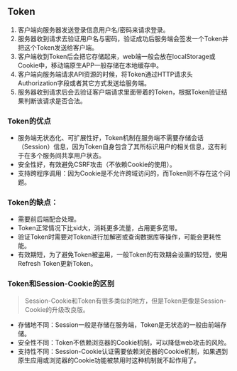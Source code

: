 
## Token
1. 客户端向服务器发送登录信息用户名/密码来请求登录。
2. 服务器收到请求去验证用户名与密码，验证成功后服务端会签发一个Token并把这个Token发送给客户端。
3. 客户端收到Token后会把它存储起来，web端一般会放在localStorage或Cookie中，移动端原生APP一般存储在本地缓存中。
4. 客户端向服务端请求API资源的时候，将Token通过HTTP请求头Authorization字段或者其它方式发送给服务端。
5. 服务器收到请求后会去验证客户端请求里面带着的Token，根据Token验证结果判断该请求是否合法。
### Token的优点
- 服务端无状态化、可扩展性好，Token机制在服务端不需要存储会话（Session）信息，因为Token自身包含了其所标识用户的相关信息，这有利于在多个服务间共享用户状态。
- 安全性好，有效避免CSRF攻击（不依赖Cookie的使用）。
- 支持跨程序调用：因为Cookie是不允许跨域访问的，而Token则不存在这个问题。
### Token的缺点：
- 需要前后端配合处理。
- Token正常情况下比sid大，消耗更多流量，占用更多宽带。
- 验证Token时需要对Token进行加解密或查询数据库等操作，可能会更耗性能。
- 有效期短，为了避免Token被盗用，一般Token的有效期会设置的较短，使用Refresh Token更新Token。
### Token和Session-Cookie的区别
> Session-Cookie和Token有很多类似的地方，但是Token更像是Session-Cookie的升级改良版。

- 存储地不同：Session一般是存储在服务端，Token是无状态的一般由前端存储。
- 安全性不同：Token不依赖浏览器的Cookie机制，可以降低web攻击的风险。
- 支持性不同：Session-Cookie认证需要依赖浏览器的Cookie机制，如果遇到原生应用或浏览器的Cookie功能被禁用时这种机制就不起作用了。
